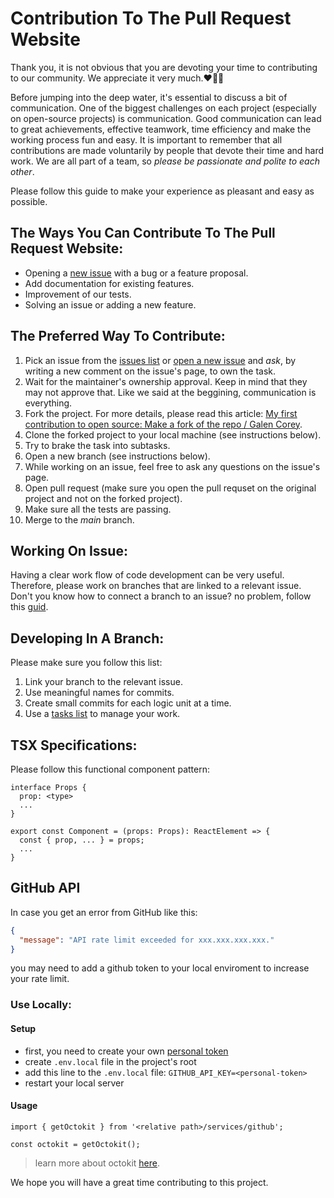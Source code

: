 # Contribution To The Pull Request Website
Thank you, it is not obvious that you are devoting your time to contributing to our community.
We appreciate it very much.❤️🙏🏻

Before jumping into the deep water, it's essential to discuss a bit of communication.
One of the biggest challenges on each project (especially on open-source projects) is communication.
Good communication can lead to great achievements, effective teamwork, time efficiency and make the working process fun and easy.
It is important to remember that all contributions are made voluntarily by people that devote their time and hard work. We are all part of a team, so *please be passionate and polite to each other*.

Please follow this guide to make your experience as pleasant and easy as possible.

## The Ways You Can Contribute To The Pull Request Website:

* Opening a [new issue](https://github.com/Pull-Request-Community/pull-request-community-website/issues/new) with a bug or a feature proposal.
* Add documentation for existing features.
* Improvement of our tests.
* Solving an issue or adding a new feature.

## The Preferred Way To Contribute:
1. Pick an issue from the [issues list](https://github.com/Pull-Request-Community/pull-request-community-website/issues) or [open a new issue](https://github.com/Pull-Request-Community/pull-request-community-website/issues/new) and _ask_, by writing a new comment on the issue's page, to own the task.
2. Wait for the maintainer's ownership approval. Keep in mind that they may not approve that. Like we said at the beggining, communication is everything.
3. Fork the project. For more details, please read this article: [My first contribution to open source: Make a fork of the repo / Galen Corey](https://opensource.com/article/19/11/first-open-source-contribution-fork-clone).
4. Clone the forked project to your local machine (see instructions below).
5. Try to brake the task into subtasks.
6. Open a new branch (see instructions below).
7. While working on an issue, feel free to ask any questions on the issue's page.
8. Open pull request (make sure you open the pull requset on the original project and not on the forked project).
9. Make sure all the tests are passing.
10. Merge to the *main* branch.

## Working On Issue:
Having a clear work flow of code development can be very useful. Therefore, please work on branches that are linked to a relevant issue.
Don't you know how to connect a branch to an issue? no problem, follow this [guid](https://docs.github.com/en/issues/tracking-your-work-with-issues/creating-a-branch-for-an-issue).
 
## Developing In A Branch:
Please make sure you follow this list:
1) Link your branch to the relevant issue.
2) Use meaningful names for commits.
3) Create small commits for each logic unit at a time.
4) Use a [tasks list](https://docs.github.com/en/issues/tracking-your-work-with-issues/about-task-lists) to manage your work.

## TSX Specifications:
Please follow this functional component pattern:
```
interface Props {
  prop: <type>
  ...
}

export const Component = (props: Props): ReactElement => {
  const { prop, ... } = props;
  ...
}
```

## GitHub API

In case you get an error from GitHub like this:

```json
{
  "message": "API rate limit exceeded for xxx.xxx.xxx.xxx."
}
```

you may need to add a github token to your local enviroment to increase your rate limit.

### Use Locally:

#### Setup

- first, you need to create your own [personal token](https://docs.github.com/en/enterprise-server@3.4/authentication/keeping-your-account-and-data-secure/creating-a-personal-access-token)
- create `.env.local` file in the project's root
- add this line to the `.env.local` file: `GITHUB_API_KEY=<personal-token>`
- restart your local server

#### Usage

```tsx
import { getOctokit } from '<relative path>/services/github';

const octokit = getOctokit();
```

> learn more about octokit [here](https://github.com/octokit/octokit.js#octokitrest-endpoint-methods).

We hope you will have a great time contributing to this project.
